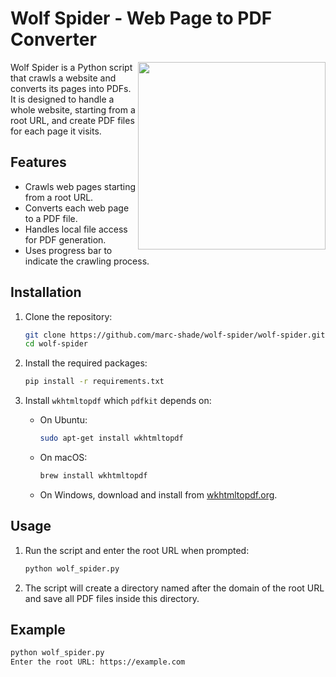 # Wolf Spider - Web Page to PDF Converter

<img src="https://2acrestudios.com/wp-content/uploads/2024/06/00015-2283926452.png" style="width: 300px;" align="right" />

Wolf Spider is a Python script that crawls a website and converts its pages into PDFs. It is designed to handle a whole website, starting from a root URL, and create PDF files for each page it visits.

## Features
- Crawls web pages starting from a root URL.
- Converts each web page to a PDF file.
- Handles local file access for PDF generation.
- Uses progress bar to indicate the crawling process.

## Installation

1. Clone the repository:
    ```bash
    git clone https://github.com/marc-shade/wolf-spider/wolf-spider.git
    cd wolf-spider
    ```

2. Install the required packages:
    ```bash
    pip install -r requirements.txt
    ```

3. Install `wkhtmltopdf` which `pdfkit` depends on:
    - On Ubuntu:
        ```bash
        sudo apt-get install wkhtmltopdf
        ```
    - On macOS:
        ```bash
        brew install wkhtmltopdf
        ```
    - On Windows, download and install from [wkhtmltopdf.org](https://wkhtmltopdf.org/downloads.html).

## Usage

1. Run the script and enter the root URL when prompted:
    ```bash
    python wolf_spider.py
    ```

2. The script will create a directory named after the domain of the root URL and save all PDF files inside this directory.

## Example
```bash
python wolf_spider.py
Enter the root URL: https://example.com
```
